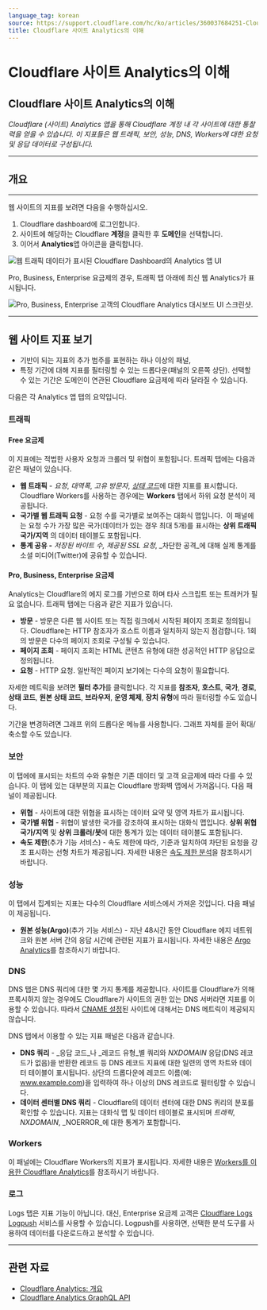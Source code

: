 ```yaml
---
language_tag: korean
source: https://support.cloudflare.com/hc/ko/articles/360037684251-Cloudflare-%EC%82%AC%EC%9D%B4%ED%8A%B8-Analytics%EC%9D%98-%EC%9D%B4%ED%95%B4
title: Cloudflare 사이트 Analytics의 이해
---
```


# Cloudflare 사이트 Analytics의 이해

## Cloudflare 사이트 Analytics의 이해

_Cloudflare (사이트) Analytics 앱을 통해 Cloudflare 계정 내 각 사이트에 대한 통찰력을 얻을 수 있습니다. 이 지표들은 웹 트래픽, 보안, 성능, DNS, Workers에 대한 요청 및 응답 데이터로 구성됩니다._

___

## 개요


___

웹 사이트의 지표를 보려면 다음을 수행하십시오.

1.  Cloudflare dashboard에 로그인합니다.
2.  사이트에 해당하는 Cloudflare **계정**을 클릭한 후 **도메인**을 선택합니다.
3.  이어서 **Analytics**앱 아이콘을 클릭합니다.


![웹 트래픽 데이터가 표시된 Cloudflare Dashboard의 Analytics 앱 UI](/support/static/hc-dash-analytics-dashboard_overview.png)

Pro, Business, Enterprise 요금제의 경우, 트래픽 탭 아래에 최신 웹 Analytics가 표시됩니다.

![Pro, Business, Enterprise 고객의 Cloudflare Analytics 대시보드 UI 스크린샷.](/support/static/hc-dash-analytics-web_traffic.png)

___

## 웹 사이트 지표 보기


-   기반이 되는 지표의 추가 범주를 표현하는 하나 이상의 패널,
-   특정 기간에 대해 지표를 필터링할 수 있는 드롭다운(패널의 오른쪽 상단). 선택할 수 있는 기간은 도메인이 연관된 Cloudflare 요금제에 따라 달라질 수 있습니다.

다음은 각 Analytics 앱 탭의 요약입니다.

### 트래픽

#### Free 요금제

이 지표에는 적법한 사용자 요청과 크롤러 및 위협이 포함됩니다. 트래픽 탭에는 다음과 같은 패널이 있습니다. 

-   **웹 트래픽** - _요청_, _대역폭_, _고유 방문자_, [_상태 코드_](https://support.cloudflare.com/hc/articles/206973867-Status-code-metrics-in-Cloudflare-Site-Analytics)에 대한 지표를 표시합니다. Cloudflare Workers를 사용하는 경우에는 **Workers** 탭에서 하위 요청 분석이 제공됩니다.
-   **국가별 웹 트래픽 요청** - 요청 수를 국가별로 보여주는 대화식 맵입니다.  이 패널에는 요청 수가 가장 많은 국가(데이터가 있는 경우 최대 5개)를 표시하는 **상위 트래픽 국가/지역** 의 데이터 테이블도 포함됩니다.
-   **통계 공유 -** _저장된 바이트 수,_ _제공된 SSL 요청_, _차단한 공격_에 대해 실제 통계를 소셜 미디어(Twitter)에 공유할 수 있습니다.

#### Pro, Business, Enterprise 요금제

Analytics는 Cloudflare의 에지 로그를 기반으로 하며 타사 스크립트 또는 트래커가 필요 없습니다. 트래픽 탭에는 다음과 같은 지표가 있습니다.

-   **방문** - 방문은 다른 웹 사이트 또는 직접 링크에서 시작된 페이지 조회로 정의됩니다. Cloudflare는 HTTP 참조자가 호스트 이름과 일치하지 않는지 점검합니다. 1회의 방문은 다수의 페이지 조회로 구성될 수 있습니다.
-   **페이지 조회** - 페이지 조회는 HTML 콘텐츠 유형에 대한 성공적인 HTTP 응답으로 정의됩니다.
-   **요청** - HTTP 요청. 일반적인 페이지 보기에는 다수의 요청이 필요합니다.

자세한 메트릭을 보려면 **필터 추가**를 클릭합니다. 각 지표를 **참조자**, **호스트**, **국가**, **경로**, **상태 코드**, **원본 상태 코드**, **브라우저**, **운영 체제**, **장치 유형**에 따라 필터링할 수도 있습니다.

기간을 변경하려면 그래프 위의 드롭다운 메뉴를 사용합니다. 그래프 자체를 끌어 확대/축소할 수도 있습니다.

### 보안

이 탭에에 표시되는 차트의 수와 유형은 기존 데이터 및 고객 요금제에 따라 다를 수 있습니다. 이 탭에 있는 대부분의 지표는 Cloudflare 방화벽 앱에서 가져옵니다. 다음 패널이 제공됩니다.

-   **위협** - 사이트에 대한 위협을 표시하는 데이터 요약 및 영역 차트가 표시됩니다.
-   **국가별 위협** - 위협이 발생한 국가를 강조하여 표시하는 대화식 맵입니다. **상위 위협 국가/지역** 및 **상위 크롤러/봇**에 대한 통계가 있는 데이터 테이블도 포함됩니다.
-   **속도 제한**(추가 기능 서비스) - 속도 제한에 따라, 기준과 일치하여 차단된 요청을 강조 표시하는 선형 차트가 제공됩니다. 자세한 내용은 [속도 제한 분석](https://support.cloudflare.com/hc/ko/articles/115003414428-Rate-Limiting-Analytics)을 참조하시기 바랍니다.

### 성능

이 탭에서 집계되는 지표는 다수의 Cloudflare 서비스에서 가져온 것입니다. 다음 패널이 제공됩니다.

-   **원본 성능(Argo)**(추가 기능 서비스) - 지난 48시간 동안 Cloudflare 에지 네트워크와 원본 서버 간의 응답 시간에 관련된 지표가 표시됩니다. 자세한 내용은 [Argo Analytics](https://support.cloudflare.com/hc/articles/115001255631-Argo-Analytics)를 참조하시기 바랍니다.

### DNS

DNS 탭은 DNS 쿼리에 대한 몇 가지 통계를 제공합니다. 사이트를 Cloudflare가 의해 프록시하지 않는 경우에도 Cloudflare가 사이트의 권한 있는 DNS 서버라면 지표를 이용할 수 있습니다. 따라서 [CNAME 설정](https://support.cloudflare.com/hc/articles/360020348832-Understanding-a-CNAME-Setup)된 사이트에 대해서는 DNS 메트릭이 제공되지 않습니다.

DNS 탭에서 이용할 수 있는 지표 패널은 다음과 같습니다.

-   **DNS 쿼리** - _응답 코드_나 _레코드 유형_별 쿼리와 _NXDOMAIN_ 응답(DNS 레코드가 없음)을 반환한 레코드 등 DNS 레코드 지표에 대한 일련의 영역 차트와 데이터 테이블이 표시됩니다. 상단의 드롭다운에 레코드 이름(예: www.example.com)을 입력하여 하나 이상의 DNS 레코드로 필터링할 수 있습니다.
-   **데이터 센터별 DNS 쿼리** - Cloudflare의 데이터 센터에 대한 DNS 퀴리의 분포를 확인할 수 있습니다. 지표는 대화식 맵 및 데이터 테이블로 표시되며 _트래픽_, _NXDOMAIN_, _NOERROR_에 대한 통계가 포함합니다.

### Workers

이 패널에는 Cloudflare Workers의 지표가 표시됩니다. 자세한 내용은 [Workers를 이용한 Cloudflare Analytics](https://support.cloudflare.com/hc/articles/360007553512-Cloudflare-analytics-with-Workers)를 참조하시기 바랍니다.

### 로그

Logs 탭은 지표 기능이 아닙니다. 대신, Enterprise 요금제 고객은 [Cloudflare Logs Logpush](https://developers.cloudflare.com/logs/about/) 서비스를 사용할 수 있습니다. Logpush를 사용하면, 선택한 분석 도구를 사용하여 데이터를 다운로드하고 분석할 수 있습니다.

___

## 관련 자료

-   [Cloudflare Analytics: 개요](https://developers.cloudflare.com/analytics)
-   [Cloudflare Analytics GraphQL API](https://developers.cloudflare.com/analytics/)
